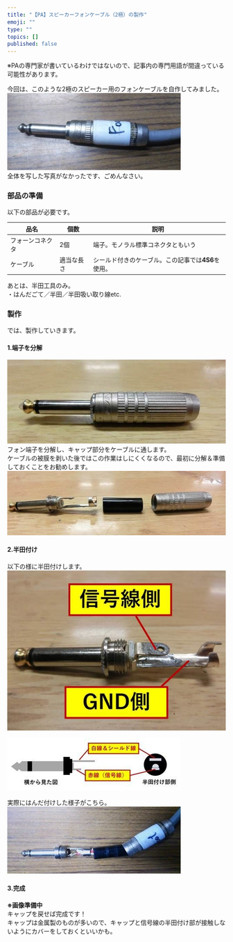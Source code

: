 ```yaml
---
title: "【PA】スピーカーフォンケーブル（2極）の製作"
emoji: ""
type: ""
topics: []
published: false
---
```


※PAの専門家が書いているわけではないので、記事内の専門用語が間違っている可能性があります。

今回は、このような2極のスピーカー用のフォンケーブルを自作してみました。  
![f:id:pythonjacascript:20181223212629j:plain](/images/ppythonjacascript2018122320181223212629.jpg "f:id:pythonjacascript:20181223212629j:plain")  
全体を写した写真がなかったです、ごめんなさい。  
  
### 部品の準備

以下の部品が必要です。

| 品名       | 個数    | 説明                            |
| -------- | ----- | ----------------------------- |
| フォーンコネクタ | 2個    | 端子。モノラル標準コネクタともいう             |
| ケーブル     | 適当な長さ | シールド付きのケーブル。この記事では**4S6**を使用。 |

あとは、半田工具のみ。  
・はんだごて／半田／半田吸い取り線etc.  
  
### 製作

では、製作していきます。

#### 1.端子を分解

![f:id:pythonjacascript:20181231163452j:plain](/images/ppythonjacascript2018123120181231163452.jpg "f:id:pythonjacascript:20181231163452j:plain")  
フォン端子を分解し、キャップ部分をケーブルに通します。  
ケーブルの被膜を剥いた後ではこの作業はしにくくなるので、最初に分解＆準備しておくことをお勧めします。  
![f:id:pythonjacascript:20181231163459j:plain](/images/ppythonjacascript2018123120181231163459.jpg "f:id:pythonjacascript:20181231163459j:plain")  
  
  
#### 2.半田付け

以下の様に半田付けします。  
![f:id:pythonjacascript:20181231163512j:plain](/images/ppythonjacascript2018123120181231163512.jpg "f:id:pythonjacascript:20181231163512j:plain")

![f:id:pythonjacascript:20181223215027j:plain](/images/ppythonjacascript2018122320181223215027.jpg "f:id:pythonjacascript:20181223215027j:plain")

実際にはんだ付けした様子がこちら。  
![f:id:pythonjacascript:20181223212650j:plain](/images/ppythonjacascript2018122320181223212650.jpg "f:id:pythonjacascript:20181223212650j:plain")  

#### 3.完成

**※画像準備中**  
キャップを戻せば完成です！  
キャップは金属製のものが多いので、キャップと信号線の半田付け部が接触しないようにカバーをしておくといいかも。